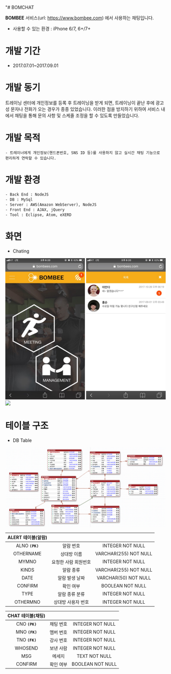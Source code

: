 "# BOMCHAT

**BOMBEE** 서비스(url: https://www.bombee.com) 에서 사용하는 채팅입니다.

- 사용할 수 있는 환경 : iPhone 6/7, 6+/7+

# 개발 기간

- 2017.07.01~2017.09.01

# 개발 동기

트레이닝 센터에 개인정보를 등록 후 트레이닝을 받게 되면, 트레이닝이 끝난 후에 광고성 문자나 전화가 오는 경우가 종종 있었습니다. 이러한 점을 방지하기 위하여 서비스 내에서 채팅을 통해 문의 사항 및 스케줄 조정을 할 수 있도록 만들었습니다.

# 개발 목적
```
- 트레이너에게 개인정보(핸드폰번호, SNS ID 등)를 사용하지 않고 실시간 채팅 기능으로 편리하게 연락할 수 있습니다.
```
# 개발 환경
 ```
- Back End : NodeJS
- DB : MySql
- Server : AWS(Amazon WebServer), NodeJS
- Front End : AJAX, jQuery
- Tool : Eclipse, Atom, eXERD
```
# 화면

- Chating

<img src="./ReadmeImage/chatting1.jpg" width="250"> <img src="./ReadmeImage/chattingList.jpg" width="250"> <img src="./ReadmeImage/chatting
.jpg" width="250">

# 테이블 구조

- DB Table

<img src="./ReadmeImage/테이블구조1.PNG">

| ALERT 테이블(알람)|||
| :-----: | :-: |:-: |
| ALNO **`(PK)`**	| 알람 번호	| INTEGER NOT NULL|
| OTHERNAME | 상대방 이름	| VARCHAR(255) NOT NULL|
| MYMNO | 요청한 사람 회원번호	| INTEGER	NOT NULL|
| KINDS | 알람 종류 | VARCHAR(255)	NOT NULL|
| DATE | 알람 발생 날짜 | VARCHAR(50)	NOT NULL|
| CONFIRM	| 확인 여부 	| BOOLEAN NOT NULL |
| TYPE | 알람 종류 분류	| INTEGER NOT NULL |
| OTHERMNO | 상대방 사용자 번호	| INTEGER NOT NULL |

| CHAT 테이블(채팅)|||
| :-----: | :-: |:-: |
| CNO **`(PK)`**| 채팅 번호	| INTEGER NOT NULL|
| MNO	**`(FK)`**| 멤버 번호	| INTEGER NOT NULL|
| TNO	**`(FK)`**| 강사 번호	| INTEGER NOT NULL|
| WHOSEND | 보낸 사람	| INTEGER	NOT NULL|
| MSG | 메세지	| TEXT	NOT NULL|
| CONFIRM | 확인 여부 | BOOLEAN NOT NULL|
